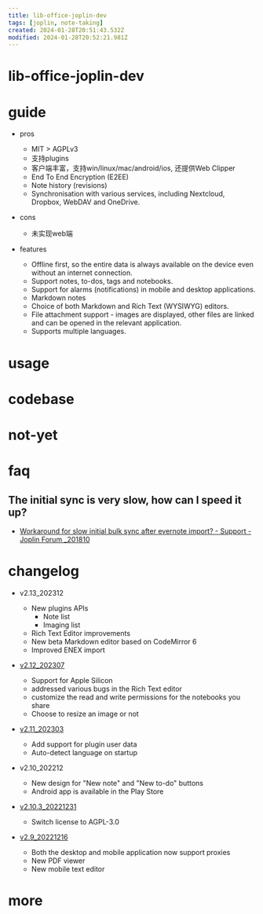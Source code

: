```yaml
---
title: lib-office-joplin-dev
tags: [joplin, note-taking]
created: 2024-01-28T20:51:43.532Z
modified: 2024-01-28T20:52:21.981Z
---
```


# lib-office-joplin-dev

# guide
- pros
  - MIT > AGPLv3
  - 支持plugins
  - 客户端丰富，支持win/linux/mac/android/ios, 还提供Web Clipper
  - End To End Encryption (E2EE)
  - Note history (revisions)
  - Synchronisation with various services, including Nextcloud, Dropbox, WebDAV and OneDrive.

- cons
  - 未实现web端

- features
  - Offline first, so the entire data is always available on the device even without an internet connection.
  - Support notes, to-dos, tags and notebooks.
  - Support for alarms (notifications) in mobile and desktop applications.
  - Markdown notes
  - Choice of both Markdown and Rich Text (WYSIWYG) editors.
  - File attachment support - images are displayed, other files are linked and can be opened in the relevant application.
  - Supports multiple languages.
# usage

# codebase

# not-yet

# faq

## The initial sync is very slow, how can I speed it up?

- [Workaround for slow initial bulk sync after evernote import? - Support - Joplin Forum _201810](https://discourse.joplinapp.org/t/workaround-for-slow-initial-bulk-sync-after-evernote-import/746/1)
# changelog
- v2.13_202312
  - New plugins APIs
    - Note list
    - Imaging list
  - Rich Text Editor improvements
  - New beta Markdown editor based on CodeMirror 6
  - Improved ENEX import

- [v2.12_202307](https://github.com/laurent22/joplin/releases/tag/v2.12.1)
  - Support for Apple Silicon
  - addressed various bugs in the Rich Text editor
  - customize the read and write permissions for the notebooks you share
  - Choose to resize an image or not

- [v2.11_202303](https://github.com/laurent22/joplin/releases/tag/v2.11.1)
  - Add support for plugin user data
  - Auto-detect language on startup

- v2.10_202212
  - New design for "New note" and "New to-do" buttons
  - Android app is available in the Play Store

- [v2.10.3_20221231](https://github.com/laurent22/joplin/releases/tag/v2.10.3)
  - Switch license to AGPL-3.0 

- [v2.9_20221216](https://joplinapp.org/news/20221216-release-2-9)
  - Both the desktop and mobile application now support proxies
  - New PDF viewer
  - New mobile text editor
# more
